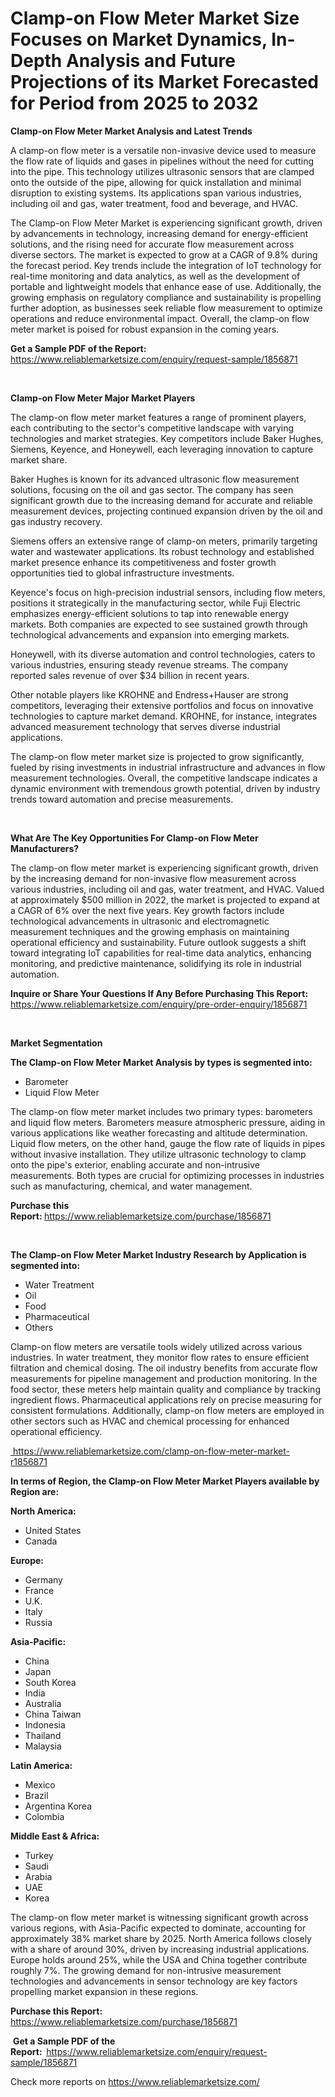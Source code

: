 <p><h1>Clamp-on Flow Meter Market Size Focuses on Market Dynamics, In-Depth Analysis and Future Projections of its Market Forecasted for Period from 2025 to 2032</h1></p><p><strong>Clamp-on Flow Meter Market Analysis and Latest Trends</strong></p>
<p><p>A clamp-on flow meter is a versatile non-invasive device used to measure the flow rate of liquids and gases in pipelines without the need for cutting into the pipe. This technology utilizes ultrasonic sensors that are clamped onto the outside of the pipe, allowing for quick installation and minimal disruption to existing systems. Its applications span various industries, including oil and gas, water treatment, food and beverage, and HVAC.</p><p>The Clamp-on Flow Meter Market is experiencing significant growth, driven by advancements in technology, increasing demand for energy-efficient solutions, and the rising need for accurate flow measurement across diverse sectors. The market is expected to grow at a CAGR of 9.8% during the forecast period. Key trends include the integration of IoT technology for real-time monitoring and data analytics, as well as the development of portable and lightweight models that enhance ease of use. Additionally, the growing emphasis on regulatory compliance and sustainability is propelling further adoption, as businesses seek reliable flow measurement to optimize operations and reduce environmental impact. Overall, the clamp-on flow meter market is poised for robust expansion in the coming years.</p></p>
<p><strong>Get a Sample PDF of the Report:&nbsp;</strong> <a href="https://www.reliablemarketsize.com/enquiry/request-sample/1856871?utm_campaign=3564&utm_medium=2&utm_source=Github&utm_content=ia&utm_term=27032025&utm_id=clamp-on-flow-meter">https://www.reliablemarketsize.com/enquiry/request-sample/1856871</a></p>
<p>&nbsp;</p>
<p><strong>Clamp-on Flow Meter Major Market Players</strong></p>
<p><p>The clamp-on flow meter market features a range of prominent players, each contributing to the sector's competitive landscape with varying technologies and market strategies. Key competitors include Baker Hughes, Siemens, Keyence, and Honeywell, each leveraging innovation to capture market share.</p><p>Baker Hughes is known for its advanced ultrasonic flow measurement solutions, focusing on the oil and gas sector. The company has seen significant growth due to the increasing demand for accurate and reliable measurement devices, projecting continued expansion driven by the oil and gas industry recovery.</p><p>Siemens offers an extensive range of clamp-on meters, primarily targeting water and wastewater applications. Its robust technology and established market presence enhance its competitiveness and foster growth opportunities tied to global infrastructure investments.</p><p>Keyence's focus on high-precision industrial sensors, including flow meters, positions it strategically in the manufacturing sector, while Fuji Electric emphasizes energy-efficient solutions to tap into renewable energy markets. Both companies are expected to see sustained growth through technological advancements and expansion into emerging markets.</p><p>Honeywell, with its diverse automation and control technologies, caters to various industries, ensuring steady revenue streams. The company reported sales revenue of over $34 billion in recent years.</p><p>Other notable players like KROHNE and Endress+Hauser are strong competitors, leveraging their extensive portfolios and focus on innovative technologies to capture market demand. KROHNE, for instance, integrates advanced measurement technology that serves diverse industrial applications.</p><p>The clamp-on flow meter market size is projected to grow significantly, fueled by rising investments in industrial infrastructure and advances in flow measurement technologies. Overall, the competitive landscape indicates a dynamic environment with tremendous growth potential, driven by industry trends toward automation and precise measurements.</p></p>
<p>&nbsp;</p>
<p><strong>What Are The Key Opportunities For Clamp-on Flow Meter Manufacturers?</strong></p>
<p><p>The clamp-on flow meter market is experiencing significant growth, driven by the increasing demand for non-invasive flow measurement across various industries, including oil and gas, water treatment, and HVAC. Valued at approximately $500 million in 2022, the market is projected to expand at a CAGR of 6% over the next five years. Key growth factors include technological advancements in ultrasonic and electromagnetic measurement techniques and the growing emphasis on maintaining operational efficiency and sustainability. Future outlook suggests a shift toward integrating IoT capabilities for real-time data analytics, enhancing monitoring, and predictive maintenance, solidifying its role in industrial automation.</p></p>
<p><strong>Inquire or Share Your Questions If Any Before Purchasing This Report:</strong> <a href="https://www.reliablemarketsize.com/enquiry/pre-order-enquiry/1856871?utm_campaign=3564&utm_medium=2&utm_source=Github&utm_content=ia&utm_term=27032025&utm_id=clamp-on-flow-meter">https://www.reliablemarketsize.com/enquiry/pre-order-enquiry/1856871</a></p>
<p>&nbsp;</p>
<p><strong>Market Segmentation</strong></p>
<p><strong>The Clamp-on Flow Meter Market Analysis by types is segmented into:</strong></p>
<p><ul><li>Barometer</li><li>Liquid Flow Meter</li></ul></p>
<p><p>The clamp-on flow meter market includes two primary types: barometers and liquid flow meters. Barometers measure atmospheric pressure, aiding in various applications like weather forecasting and altitude determination. Liquid flow meters, on the other hand, gauge the flow rate of liquids in pipes without invasive installation. They utilize ultrasonic technology to clamp onto the pipe's exterior, enabling accurate and non-intrusive measurements. Both types are crucial for optimizing processes in industries such as manufacturing, chemical, and water management.</p></p>
<p><strong>Purchase this Report:&nbsp;</strong><a href="https://www.reliablemarketsize.com/purchase/1856871?utm_campaign=3564&utm_medium=2&utm_source=Github&utm_content=ia&utm_term=27032025&utm_id=clamp-on-flow-meter">https://www.reliablemarketsize.com/purchase/1856871</a></p>
<p>&nbsp;</p>
<p><strong>The Clamp-on Flow Meter Market Industry Research by Application is segmented into:</strong></p>
<p><ul><li>Water Treatment</li><li>Oil</li><li>Food</li><li>Pharmaceutical</li><li>Others</li></ul></p>
<p><p>Clamp-on flow meters are versatile tools widely utilized across various industries. In water treatment, they monitor flow rates to ensure efficient filtration and chemical dosing. The oil industry benefits from accurate flow measurements for pipeline management and production monitoring. In the food sector, these meters help maintain quality and compliance by tracking ingredient flows. Pharmaceutical applications rely on precise measuring for consistent formulations. Additionally, clamp-on flow meters are employed in other sectors such as HVAC and chemical processing for enhanced operational efficiency.</p></p>
<p><a href="https://www.reliablemarketsize.com/clamp-on-flow-meter-market-r1856871?utm_campaign=3564&utm_medium=2&utm_source=Github&utm_content=ia&utm_term=27032025&utm_id=clamp-on-flow-meter">&nbsp;https://www.reliablemarketsize.com/clamp-on-flow-meter-market-r1856871</a></p>
<p><strong>In terms of Region, the Clamp-on Flow Meter Market Players available by Region are:</strong></p>
<p>
    <p> <strong> North America: </strong>
        <ul>
            <li>United States</li>
            <li>Canada</li>
        </ul>
        </p> 
    <p> <strong> Europe: </strong>
        <ul>
            <li>Germany</li>
            <li>France</li>
            <li>U.K.</li>
            <li>Italy</li>
            <li>Russia</li>
        </ul>
        </p> 
    <p> <strong> Asia-Pacific: </strong>
        <ul>
            <li>China</li>
            <li>Japan</li>
            <li>South Korea</li>
            <li>India</li>
            <li>Australia</li>
            <li>China Taiwan</li>
            <li>Indonesia</li>
            <li>Thailand</li>
            <li>Malaysia</li>
        </ul>
        </p> 
    <p> <strong> Latin America: </strong>
        <ul>
            <li>Mexico</li>
            <li>Brazil</li>
            <li>Argentina Korea</li>
            <li>Colombia</li>
        </ul>
        </p> 
    <p> <strong> Middle East & Africa: </strong>
        <ul>
            <li>Turkey</li>
            <li>Saudi</li>
            <li>Arabia</li>
            <li>UAE</li>
            <li>Korea</li>
        </ul>
    </p>
    </p>
<p><p>The clamp-on flow meter market is witnessing significant growth across various regions, with Asia-Pacific expected to dominate, accounting for approximately 38% market share by 2025. North America follows closely with a share of around 30%, driven by increasing industrial applications. Europe holds around 25%, while the USA and China together contribute roughly 7%. The growing demand for non-intrusive measurement technologies and advancements in sensor technology are key factors propelling market expansion in these regions.</p></p>
<p><strong>Purchase this Report: </strong><a href="https://www.reliablemarketsize.com/purchase/1856871?utm_campaign=3564&utm_medium=2&utm_source=Github&utm_content=ia&utm_term=27032025&utm_id=clamp-on-flow-meter">https://www.reliablemarketsize.com/purchase/1856871</a></p>
<p>&nbsp;<strong>Get a Sample PDF of the Report:&nbsp;&nbsp;</strong><a href="https://www.reliablemarketsize.com/enquiry/request-sample/1856871?utm_campaign=3564&utm_medium=2&utm_source=Github&utm_content=ia&utm_term=27032025&utm_id=clamp-on-flow-meter">https://www.reliablemarketsize.com/enquiry/request-sample/1856871</a></p>
<p><strong></strong></p>
<p>Check more reports on <a href="https://www.reliablemarketsize.com/?utm_campaign=3564&utm_medium=2&utm_source=Github&utm_content=ia&utm_term=27032025&utm_id=clamp-on-flow-meter">https://www.reliablemarketsize.com/</a></p>